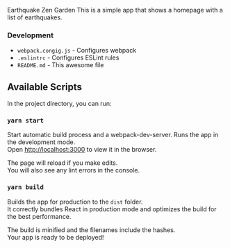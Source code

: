 Earthquake Zen Garden
This is a simple app that shows a homepage with a list of earthquakes.

### Development
* `webpack.congig.js` - Configures webpack
* `.eslintrc` - Configures ESLint rules
* `README.md` - This awesome file
## Available Scripts

In the project directory, you can run:

### `yarn start`
Start automatic build process and a webpack-dev-server.
Runs the app in the development mode.<br />
Open [http://localhost:3000](http://localhost:3000) to view it in the browser.

The page will reload if you make edits.<br />
You will also see any lint errors in the console.

### `yarn build`

Builds the app for production to the `dist` folder.<br />
It correctly bundles React in production mode and optimizes the build for the best performance.

The build is minified and the filenames include the hashes.<br />
Your app is ready to be deployed!


